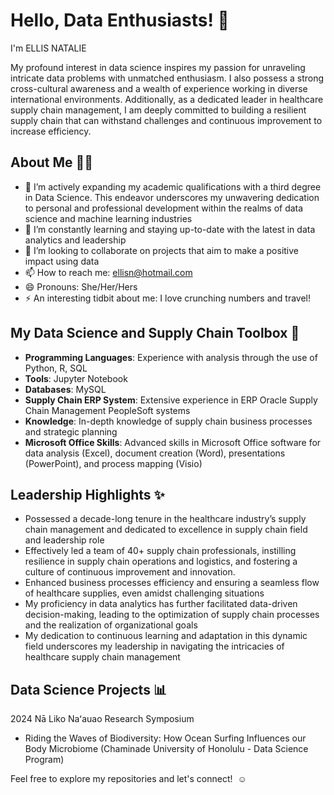 # Hello, Data Enthusiasts! 👋

I'm ELLIS NATALIE 

My profound interest in data science inspires my passion for unraveling intricate data problems with unmatched enthusiasm. 
I also possess a strong cross-cultural awareness and a wealth of experience working in diverse international environments. 
Additionally, as a dedicated leader in healthcare supply chain management, I am deeply committed to building a resilient supply chain that can withstand challenges and continuous improvement to increase efficiency.

## About Me 👩🏻

- 🔭 I’m actively expanding my academic qualifications with a third degree in Data Science. This endeavor underscores my unwavering dedication to personal and professional development within the realms of data science and machine learning industries
- 🌱 I’m constantly learning and staying up-to-date with the latest in data analytics and leadership
- 👯 I’m looking to collaborate on projects that aim to make a positive impact using data
- 📫 How to reach me: ellisn@hotmail.com
- 😄 Pronouns: She/Her/Hers
- ⚡ An interesting tidbit about me: I love crunching numbers and travel! 


## My Data Science and Supply Chain Toolbox 🧰

- **Programming Languages**: Experience with analysis through the use of Python, R, SQL
- **Tools**: Jupyter Notebook
- **Databases**: MySQL
- **Supply Chain ERP System**: Extensive experience in ERP Oracle Supply Chain Management PeopleSoft systems
- **Knowledge**: In-depth knowledge of supply chain business processes and strategic planning
- **Microsoft Office Skills**: Advanced skills in Microsoft Office software for data analysis (Excel), document creation (Word), presentations (PowerPoint), and process mapping (Visio) 


## Leadership Highlights ✨

- Possessed a decade-long tenure in the healthcare industry’s supply chain management and dedicated to excellence in supply chain field and leadership role
- Effectively led a team of 40+ supply chain professionals, instilling resilience in supply chain operations and logistics, and fostering a culture of continuous improvement and innovation. 
- Enhanced business processes efficiency and ensuring a seamless flow of healthcare supplies, even amidst challenging situations
- My proficiency in data analytics has further facilitated data-driven decision-making, leading to the optimization of supply chain processes and the realization of organizational goals
- My dedication to continuous learning and adaptation in this dynamic field underscores my leadership in navigating the intricacies of healthcare supply chain management

## Data Science Projects  📊
  2024 Nā Liko Naʻauao Research Symposium
- Riding the Waves of Biodiversity: How Ocean Surfing Influences our Body Microbiome
(Chaminade University of Honolulu - Data Science Program) 

Feel free to explore my repositories and let's connect!  ☺️





